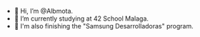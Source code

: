 - 👋 Hi, I’m @Albmota.
- 🌱 I’m currently studying at 42 School Malaga.
- 🎈 I'm also finishing the "Samsung Desarrolladoras" program.

<!---
Albmota/Albmota is a ✨ special ✨ repository because its `README.md` (this file) appears on your GitHub profile.
You can click the Preview link to take a look at your changes.
--->
